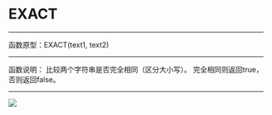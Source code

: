 # EXACT
*****
函数原型：EXACT(text1, text2)
*****
函数说明：
比较两个字符串是否完全相同（区分大小写）。
完全相同则返回true，否则返回false。
*****

![](http://docfiles.baibaoyun.com/FhyD-jxSzVMb-yl3sG3qqD7R4Drf)